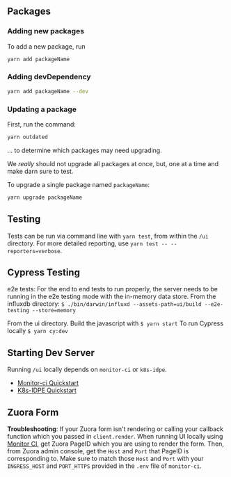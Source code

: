 ## Packages

### Adding new packages

To add a new package, run

```sh
yarn add packageName
```

### Adding devDependency

```sh
yarn add packageName --dev
```

### Updating a package

First, run the command:

```sh
yarn outdated
```

... to determine which packages may need upgrading.

We _really_ should not upgrade all packages at once, but, one at a time and make darn sure
to test.

To upgrade a single package named `packageName`:

```sh
yarn upgrade packageName
```

## Testing

Tests can be run via command line with `yarn test`, from within the `/ui` directory. For more detailed reporting, use `yarn test -- --reporters=verbose`.

## Cypress Testing

e2e tests:
For the end to end tests to run properly, the server needs to be running in the e2e testing mode with the in-memory data store.
From the influxdb directory:
`$ ./bin/darwin/influxd --assets-path=ui/build --e2e-testing --store=memory`

From the ui directory. Build the javascript with
`$ yarn start`
To run Cypress locally
`$ yarn cy:dev`

## Starting Dev Server

Running `/ui` locally depends on `monitor-ci` or `k8s-idpe`.

- [Monitor-ci Quickstart](https://github.com/influxdata/monitor-ci#quickstart-for-local-development)
- [K8s-IDPE Quickstart](https://docs.influxdata.io/development/guides/local-development)

## Zuora Form

**Troubleshooting**: If your Zuora form isn't rendering or calling your callback function which you passed in `client.render`.
When running UI locally using [Monitor CI](https://github.com/influxdata/monitor-ci), get Zuora PageID which you are using to render the form. Then, from Zuora admin console, get the `Host` and `Port` that PageID is corresponding to. Make sure to match those `Host` and `Port` with your `INGRESS_HOST` and `PORT_HTTPS` provided in the `.env` file of `monitor-ci`.
